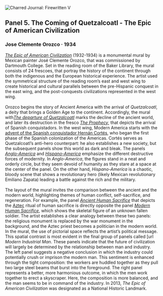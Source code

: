 <div class="artwork-of-the-day">
  <div class="container">
    <div class="img-wrapper">
      <img
        src="https://uploads5.wikiart.org/00307/images/jose-clemente-orozco/panel-5-the-coming-of-quetzalcoatl-2.jpg"
        alt="Charred Journal: Firewritten V" />
    </div>
    <div class="artwork-detail">
      <div class="artwork-origin"> 
        <h2 class="artwork-name">Panel 5. The Coming of Quetzalcoatl - The Epic of American Civilization</h2>
        <h3 class="artist">
          Jose Clemente Orozco
                    ·  1934
        </h3>
      </div>
      <p class="description">
        <span class="artwork-description-text ng-binding" ng-bind-html="viewModel.ArtworkOfTheDay.Description | unsafe"><a target="_blank" href="https://www.wikiart.org/en/jose-clemente-orozco/all-works#!#filterName:Series_the-epic-of-american-civilization-dartmouth-college-cycle-1932-1934,resultType:masonry"><i>The Epic of American Civilization</i></a> (1932-1934) is a monumental mural by Mexican painter José Clemente Orozco, that was commissioned by Dartmouth College. Set in the reading room of the Baker Library, the mural consists of 24 frescoes, that portray the history of the continent through both the indigenous and the European historical experience. The artist used the symmetrical structure of the reading room’s east and west wing to create historical and cultural parallels between the pre-Hispanic conquest in the east wing, and the post-conquests civilizations represented in the west wing.<br><br>Orozco begins the story of Ancient America with the arrival of <i>Quetzalcoatl</i>, a deity that brings a Golden Age to the continent. Accordingly, the mural with<a target="_blank" href="https://www.wikiart.org/en/jose-clemente-orozco/departure-of-quetzalcoatl-the-epic-of-american-civilization-1934"><i>The departure of Quetzalcoatl</i></a> marks the decline of the ancient world, and later its destruction in the fresco <a target="_blank" href="https://www.wikiart.org/en/jose-clemente-orozco/panel-8-the-prophecy-the-epic-of-american-civilization-1934"><i>The Prophecy</i></a>, that depicts the arrival of Spanish conquistadors. In the west wing, Modern America starts with the <a target="_blank" href="https://www.wikiart.org/en/jose-clemente-orozco/panel-13-cortez-and-the-cross-the-epic-of-american-civilization-1934">advent of the Spanish conquistador Hernán Cortés</a>, who began the first phase of the Spanish colonization of the Americas. Cortés serves as Quetzalcoatl’s anti-hero counterpart: he also establishes a new society, but the subsequent panels show this world as dark and bleak. The panels <a target="_blank" href="https://www.wikiart.org/en/jose-clemente-orozco/panel-15-anglo-america-the-epic-of-american-civilization-1934"><i>Anglo-America</i></a> and <a target="_blank" href="https://www.wikiart.org/en/jose-clemente-orozco/panel-16-hispano-america-the-epic-of-american-civilization-1934"><i>Hispano-America</i></a> emphasize the different destructive forces of modernity. In <i>Anglo-America</i>, the figures stand in a neat and orderly circle, but they seem devoid of humanity as they stare at a space at the center of the panel. On the other hand, <i>Hispano-America</i> is a chaotic, bloody scene that shows a revolutionary hero (likely Mexican revolutionary Emiliano Zapata) leading a battle against the rich and the military.<br><br>The layout of the mural invites the comparison between the ancient and the modern world, highlighting themes of human conflict, self-sacrifice, and regeneration. For example, the panel <a target="_blank" href="https://www.wikiart.org/en/jose-clemente-orozco/panel-3-ancient-human-sacrifice-the-epic-of-american-civilization-1934"><i>Ancient Human Sacrifice</i></a> that depicts the <a target="_blank" href="https://www.wikiart.org/en/aztec-art">Aztec</a> ritual of human sacrifice is directly opposite the panel <a target="_blank" href="https://www.wikiart.org/en/jose-clemente-orozco/panel-18-modern-human-sacrifice-the-epic-of-american-civilization-1934"><i>Modern Human Sacrifice</i></a>, which shows the skeletal figure of an unknown fallen soldier. The artist establishes a clear analogy between these two panels: the religious monument is replaced by the war monument in the background, and the Aztec priest becomes a politician in the modern world. In the mural, the use of pictorial space reflects the artist’s political message. This spatial contrast is most evident in the final group of panels called [url <i>Modern Industrial Man</i>. These panels indicate that the future of civilization will largely be determined by the relationship between man and industry. The left panel suggests a negative conclusion in which the industry could potentially crush or imprison the modern man. This sentiment is enhanced through the tight composition: the workers are huddled together as they pull two large steel beams that burst into the foreground. The right panel represents a better, more harmonious outcome, in which the men work together to erect a skyscraper. Here, the composition is more balanced, and the man seems to be in command of the industry. In 2013, <i>The Epic of American Civilization</i> was designated as a National Historic Landmark.</span>
                        <div class="text-shadow-container" ng-show="showShadow" style=""></div>
      </p>
    </div>
  </div>

</div>
